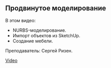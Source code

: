 ## Продвинутое моделирование

В этом видео:

- NURBS-моделирование.
- Импорт объектов из SketchUp.
- Создание мебели.

Преподаватель: Сергей Ризен.

[Video](https://player.softculture.cc/embed/online/VWX/VWX_14.14.07_L8-1_Nurbs)
